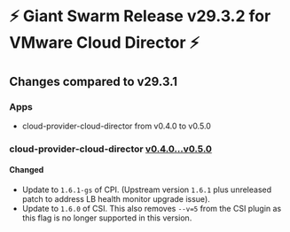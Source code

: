 # :zap: Giant Swarm Release v29.3.2 for VMware Cloud Director :zap:

## Changes compared to v29.3.1

### Apps

- cloud-provider-cloud-director from v0.4.0 to v0.5.0

### cloud-provider-cloud-director [v0.4.0...v0.5.0](https://github.com/giantswarm/cloud-provider-cloud-director-app/compare/v0.4.0...v0.5.0)

#### Changed

- Update to `1.6.1-gs` of CPI. (Upstream version `1.6.1` plus unreleased patch to address LB health monitor upgrade issue).
- Update to `1.6.0` of CSI. This also removes `--v=5` from the CSI plugin as this flag is no longer supported in this version.
